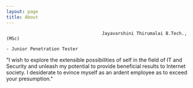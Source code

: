 ```yaml
---
layout: page
title: About
---
```


                                        Jayavarshini Thirumalai B.Tech., (MSc)
                                                                          - Junior Penetration Tester


"I wish to explore the extensible possibilities of self in the field of IT and Security and unleash my potential to provide beneficial results to Internet society. I desiderate to evince myself as an ardent employee as to exceed your presumption."
